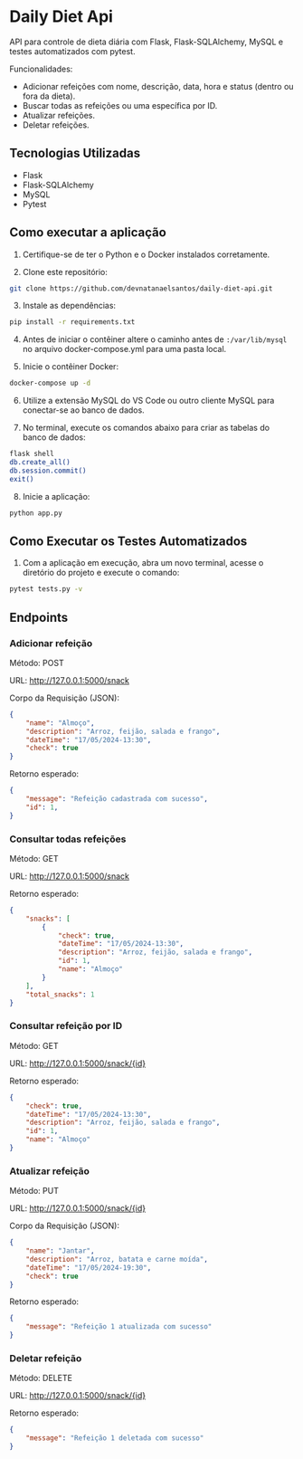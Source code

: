 # Daily Diet Api

API para controle de dieta diária com Flask, Flask-SQLAlchemy, MySQL e testes automatizados com pytest.

Funcionalidades:

- Adicionar refeições com nome, descrição, data, hora e status (dentro ou fora da dieta).
- Buscar todas as refeições ou uma específica por ID.
- Atualizar refeições.
- Deletar refeições.

 ## Tecnologias Utilizadas
- Flask
- Flask-SQLAlchemy
- MySQL
- Pytest

 ## Como executar a aplicação
1. Certifique-se de ter o Python e o Docker instalados corretamente.

2. Clone este repositório:
````bash
git clone https://github.com/devnatanaelsantos/daily-diet-api.git
````

3. Instale as dependências:
````bash
pip install -r requirements.txt
````

4. Antes de iniciar o contêiner altere o caminho antes de `:/var/lib/mysql` no arquivo docker-compose.yml para uma pasta local.

5. Inicie o contêiner Docker:
````bash
docker-compose up -d
````

6. Utilize a extensão MySQL do VS Code ou outro cliente MySQL para conectar-se ao banco de dados.

7. No terminal, execute os comandos abaixo para criar as tabelas do banco de dados:
````bash
flask shell
db.create_all()
db.session.commit()
exit()
````

8. Inicie a aplicação:
````bash
python app.py
````

## Como Executar os Testes Automatizados
1. Com a aplicação em execução, abra um novo terminal, acesse o diretório do projeto e execute o comando:
```bash
pytest tests.py -v
```

## Endpoints
### Adicionar refeição
Método: POST

URL: http://127.0.0.1:5000/snack

Corpo da Requisição (JSON):

````json
{
    "name": "Almoço",
    "description": "Arroz, feijão, salada e frango",
    "dateTime": "17/05/2024-13:30",
    "check": true
}
````

Retorno esperado:
````json
{
    "message": "Refeição cadastrada com sucesso",
    "id": 1,
}
````

### Consultar todas refeições
Método: GET

URL: http://127.0.0.1:5000/snack

Retorno esperado:
````json
{
    "snacks": [
        {
            "check": true,
            "dateTime": "17/05/2024-13:30",
            "description": "Arroz, feijão, salada e frango",
            "id": 1,
            "name": "Almoço"
        }
    ],
    "total_snacks": 1
}
````

### Consultar refeição por ID
Método: GET

URL: http://127.0.0.1:5000/snack/{id}

Retorno esperado:
````json
{
    "check": true,
    "dateTime": "17/05/2024-13:30",
    "description": "Arroz, feijão, salada e frango",
    "id": 1,
    "name": "Almoço"
}
````

### Atualizar refeição
Método: PUT

URL: http://127.0.0.1:5000/snack/{id}

Corpo da Requisição (JSON):
````json
{
    "name": "Jantar",
    "description": "Arroz, batata e carne moída",
    "dateTime": "17/05/2024-19:30",
    "check": true
}
````

Retorno esperado:
````json
{
    "message": "Refeição 1 atualizada com sucesso"
}
````

### Deletar refeição
Método: DELETE

URL: http://127.0.0.1:5000/snack/{id}

Retorno esperado:
````json
{
    "message": "Refeição 1 deletada com sucesso"
}
````





